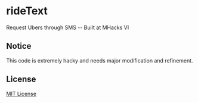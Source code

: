 # rideText
Request Ubers through SMS -- Built at MHacks VI

## Notice
This code is extremely hacky and needs major modification and refinement.

## License
[MIT License](LICENSE)
